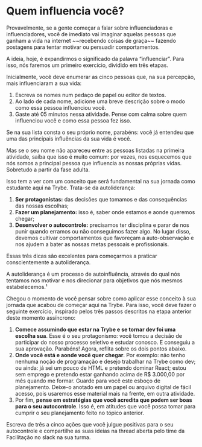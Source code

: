 <h1 aligh="center">Quem influencia você?</h1>

<p>Provavelmente, se a gente começar a falar sobre influenciadoras e influenciadores, você de imediato vai imaginar aquelas pessoas que ganham a vida na internet ~~recebendo coisas de graça~~ fazendo postagens para tentar motivar ou persuadir comportamentos.

A ideia, hoje, é expandirmos o significado da palavra “influenciar”. Para isso, nós faremos um primeiro exercício, dividido em três etapas.

Inicialmente, você deve enumerar as cinco pessoas que, na sua percepção, mais influenciaram a sua vida: </p>

 <ol>
 <li>Escreva os nomes num pedaço de papel ou editor de textos.</li>
 <li>Ao lado de cada nome, adicione uma breve descrição sobre o modo como essa pessoa influenciou você.</li>
 <li>Gaste até 05 minutos nessa atividade. Pense com calma sobre quem influenciou você e como essa pessoa fez isso.</li>
 </ol>

<p>Se na sua lista consta o seu próprio nome, parabéns: você já entendeu que uma das principais influências da sua vida é você.

Mas se o seu nome não apareceu entre as pessoas listadas na primeira atividade, saiba que isso é muito comum: por vezes, nos esquecemos que nós somos a principal pessoa que influencia as nossas próprias vidas. Sobretudo a partir da fase adulta.

Isso tem a ver com um conceito que será fundamental na sua jornada como estudante aqui na Trybe. Trata-se da autoliderança: </p>

<ol>
<li><b>Ser protagonistas:</b> das decisões que tomamos e das consequências das nossas escolhas;</li>
<li><b>Fazer um planejamento:</b> isso é, saber onde estamos e aonde queremos chegar;</li>
<li><b>Desenvolver o autocontrole:</b> precisamos ter disciplina e parar de nos punir quando erramos ou não conseguimos fazer algo. No lugar disso, devemos cultivar comportamentos que favoreçam a auto-observação e nos ajudem a bater as nossas metas pessoais e profissionais.</li>
</ol>
<p>Essas três dicas são excelentes para começarmos a praticar conscientemente a autoliderança.</p>
<p>A autoliderança é um processo de autoinfluência, através do qual nós tentamos nos motivar e nos direcionar para objetivos que nós mesmos estabelecemos.¹

Chegou o momento de você pensar sobre como aplicar esse conceito à sua jornada que acabou de começar aqui na Trybe. Para isso, você deve fazer o seguinte exercício, inspirado pelos três passos descritos na etapa anterior deste momento assíncrono:

</p>

<ol>
<li><b>Comece assumindo que estar na Trybe e se tornar dev foi uma escolha sua</b>. Esse é o seu protagonismo: você tomou a decisão de participar do nosso processo seletivo e estudar conosco. E conseguiu a sua aprovação. Parabéns! Agora, reflita sobre os dois pontos abaixo.</li>
<li><b>Onde você está e aonde você quer chegar</b>. Por exemplo: não tenho nenhuma noção de programação e desejo trabalhar na Trybe como dev; ou ainda: já sei um pouco de HTML e pretendo dominar React; estou sem emprego e pretendo estar ganhando acima de R$ 3.000,00 por mês quando me formar. Guarde para você este esboço de planejamento. Deixe-o anotado em um papel ou arquivo digital de fácil acesso, pois usaremos esse material mais na frente, em outra atividade.</li>
<li>Por fim, <b>pense em estratégias que você acredita que podem ser boas para o seu autocontrole</b>. Isso é, em atitudes que você possa tomar para cumprir o seu planejamento feito no tópico anterior.
</li>
</ol>
<p>Escreva de três a cinco ações que você julgue positivas para o seu autocontrole e compartilhe as suas ideias na thread aberta pelo time da Facilitação no slack na sua turma.

</p>
